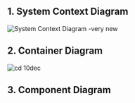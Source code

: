 ## 1. System Context Diagram
![System Context Diagram -very new](https://github.com/user-attachments/assets/73176051-9344-4c87-8ae1-7c4dd8c12531)



## 2. Container Diagram
![cd 10dec](https://github.com/user-attachments/assets/8d9740c8-8278-4107-96d3-a6bf18779453)



## 3. Component Diagram

